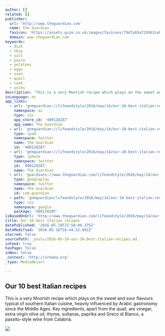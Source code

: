 ```yaml
---
author: []
related: []
publisher:
  url: 'http://www.theguardian.com'
  name: the Guardian
  favicon: 'https://assets.guim.co.uk/images/favicons/79d7ab5a729562cebca9c6a13c324f0e/32x32.ico'
  domain: www.theguardian.com
keywords:
  - dish
  - tbsp
  - salt
  - pasta
  - potatoes
  - eggs
  - oven
  - quail
  - cook
  - yolks
description: 'This is a very Moorish recipe which plays on the sweet and sour flavours typical of southern Italian cuisine, heavily influenced by Arabic gastronomy since the Middle Ages. Key ingredients, apart from the quail, are vinegar, extra virgin olive oil, thyme, sultanas, paprika and Greco di Bianco, a passito-style wine from Calabria.'
inLanguage: en
app_links:
  - url: 'gnmguardian://lifeandstyle/2016/may/14/our-10-best-italian-recipes?contenttype=Article&source=applinks'
    namespace: ai
    type: ios
    app_store_id: '409128287'
    app_name: The Guardian
  - url: 'gnmguardian://lifeandstyle/2016/may/14/our-10-best-italian-recipes?contenttype=Article&source=twitter'
    type: ipad
    namespace: twitter
    name: The Guardian
    id: '409128287'
  - url: 'gnmguardian://lifeandstyle/2016/may/14/our-10-best-italian-recipes?contenttype=Article&source=twitter'
    type: iphone
    namespace: twitter
    id: '409128287'
    name: The Guardian
  - url: 'guardians://www.theguardian.com/lifeandstyle/2016/may/14/our-10-best-italian-recipes'
    type: googleplay
    namespace: twitter
    name: The Guardian
    id: com.guardian
  - path: 'gnmguardian/lifeandstyle/2016/may/14/our-10-best-italian-recipes?contenttype=Article&source=google'
    type: ios
    namespace: google
    package: '409128287'
isBasedOnUrl: 'http://www.theguardian.com/lifeandstyle/2016/may/14/our-10-best-italian-recipes?utm_medium=email&utm_source=flipboard'
title: Our 10 best Italian recipes
datePublished: '2016-05-19T22:58:06.375Z'
dateModified: '2016-05-16T16:44:32.092Z'
starred: false
sourcePath: _posts/2016-05-19-our-10-best-italian-recipes.md
inFeed: true
hasPage: false
inNav: false
_context: 'http://schema.org'
_type: MediaObject

---
```

<article style=""><h1>Our 10 best Italian recipes</h1><p>This is a very Moorish recipe which plays on the sweet and sour flavours typical of southern Italian cuisine, heavily influenced by Arabic gastronomy since the Middle Ages. Key ingredients, apart from the quail, are vinegar, extra virgin olive oil, thyme, sultanas, paprika and Greco di Bianco, a passito-style wine from Calabria.</p><img src="https://i.guim.co.uk/img/media/c5a1a5d36937fae823be8fb48abf2b44f48d0e9c/0_29_3606_2162/3606.jpg?w=1200&amp;q=55&amp;auto=format&amp;usm=12&amp;fit=max&amp;s=1ce0712bf7c27060af93e53fd6dfe550" /></article>